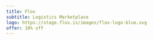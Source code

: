 ```yaml
---
title: Flox
subtitle: Logistics Marketplace
logo: https://stage.flox.is/images/flox-logo-blue.svg
offer: 10% off
---
```

